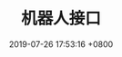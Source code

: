 ---
layout: single
title:  "机器人接口"
date:   2019-07-26 17:53:16 +0800
last_modified_at: 2019-07-26 17:53:52 +08:00
permalink: /docs/interface-robot/
toc: true
---